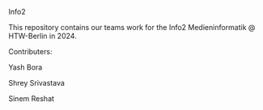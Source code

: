 Info2

This repository contains our teams work for the Info2 Medieninformatik @ HTW-Berlin in 2024.

Contributers:

Yash Bora  

Shrey Srivastava  

Sinem Reshat
